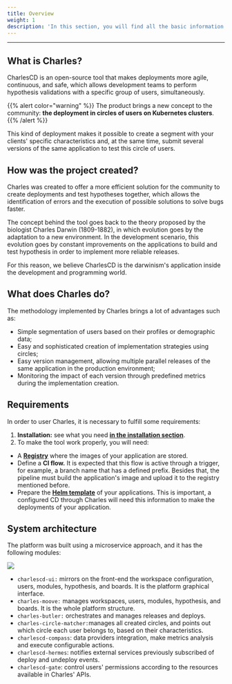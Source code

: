 ```yaml
---
title: Overview
weight: 1
description: 'In this section, you will find all the basic information about Charles.'
---
```


---

## **What is Charles?**

CharlesCD is an open-source tool that makes deployments more agile, continuous, and safe, which allows development teams to perform hypothesis validations with a specific group of users, simultaneously.

{{% alert color="warning" %}}
The product brings a new concept to the community: **the deployment in circles of users on Kubernetes clusters**.
{{% /alert %}}

This kind of deployment makes it possible to create a segment with your clients' specific characteristics and, at the same time, submit several versions of the same application to test this circle of users.

## **How was the project created?**

Charles was created to offer a more efficient solution for the community to create deployments and test hypotheses together, which allows the identification of errors and the execution of possible solutions to solve bugs faster.

The concept behind the tool goes back to the theory proposed by the biologist Charles Darwin \(1809-1882\), in which evolution goes by the adaptation to a new environment. In the development scenario, this evolution goes by constant improvements on the applications to build and test hypothesis in order to implement more reliable releases.

For this reason, we believe CharlesCD is the darwinism's application inside the development and programming world.

##  **What does Charles do?**

The methodology implemented by Charles brings a lot of advantages such as:

* Simple segmentation of users based on their profiles or demographic data; 
* Easy and sophisticated creation of implementation strategies using circles;  
* Easy version management, allowing multiple parallel releases of the same application in the production environment; 
* Monitoring the impact of each version through predefined metrics during the implementation creation.

  
## **Requirements**

In order to user Charles, it is necessary to fulfill some requirements: 

1. **Installation:** see what you need [**in the installation section**](/get-started/installing-charles/overview/).
2. To make the tool work properly, you will need: 

* A [**Registry**](/get-started/defining-a-workspace/docker-registry/) where the images of your application are stored.
* Define a **CI flow.** It is expected that this flow is active through a trigger, for example, a branch name that has a defined prefix. Besides that, the pipeline must build the application's image and upload it to the registry mentioned before. 
* Prepare the [**Helm template**](/get-started/creating-your-first-module/how-to-configure-chart-template/) of your applications. This is important, a configured CD through Charles will need this information to make the deployments of your application. 

## **System architecture**

The platform was built using a microservice approach, and it has the following modules:

![](/shared/arquitetura-charlesc.d.jpg)

* `charlescd-ui:`  mirrors on the front-end the workspace configuration, users, modules, hypothesis, and boards. It is the platform graphical interface.  
* `charles-moove:` manages workspaces, users, modules, hypothesis, and boards. It is the whole platform structure.   
* `charles-butler:` orchestrates and manages releases and deploys. 
* `charles-circle-matcher:`manages all created circles, and points out which circle each user belongs to, based on their characteristics. 
* `charlescd-compass`: data providers integration, make metrics analysis and execute configurable actions.
* `charlescd-hermes`: notifies external services previously subscribed of deploy and undeploy events.  
* `charlescd-gate`: control users' permissions according to the resources available in Charles' APIs.
